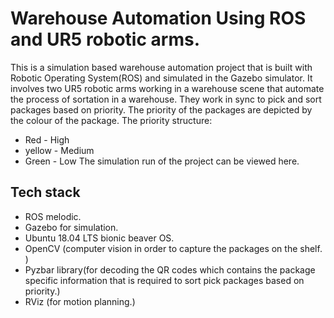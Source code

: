 # Warehouse Automation Using ROS and UR5 robotic arms.
This is a simulation based warehouse automation project that is built with Robotic Operating System(ROS) and simulated in the Gazebo simulator.
It involves two UR5 robotic arms working in a warehouse scene that automate the process of sortation in a warehouse. They work in sync to pick and sort packages
based on priority. The priority of the packages are depicted by the colour of the package.
The priority structure:
* Red - High
* yellow - Medium
* Green - Low
The simulation run of the project can be viewed here.

## Tech stack
* ROS  melodic.
* Gazebo for simulation.
* Ubuntu 18.04 LTS bionic beaver OS.
* OpenCV (computer vision in order to capture the packages on the shelf. )
* Pyzbar library(for decoding the QR codes which contains the package specific information that is required to sort pick packages based on priority.)
* RViz (for motion planning.)
